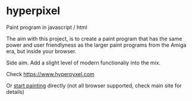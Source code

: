 # hyperpixel
Paint program in javascript / html

The aim with this project, is to create a paint program that has the same power and user friendlyness as the larger paint programs from the Amiga era, but inside your browser.

Side aim. Add a slight level of modern functionaliy into the mix.

Check https://www.hyperpyxel.com

Or <a href=http://hyperpyxel.com/online/>start painting</a> directly (not all browser supported, check main site for details)

